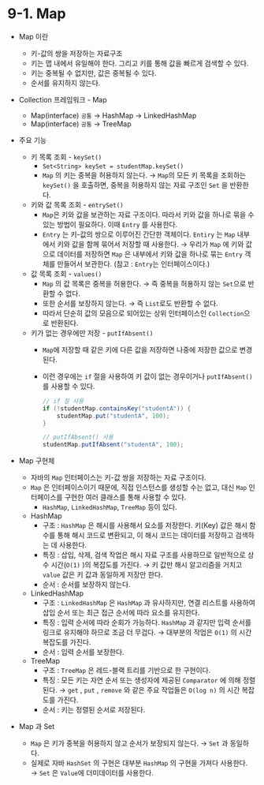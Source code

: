 # 9-1. Map

- Map 이란
    - 키-값의 쌍을 저장하는 자료구조
    - 키는 맵 내에서 유일해야 한다. 그리고 키를 통해 값을 빠르게 검색할 수 있다.
    - 키는 중복될 수 없지만, 값은 중복될 수 있다.
    - 순서를 유지하지 않는다.
- Collection 프레임워크 - Map
    - Map(interface) `공통` → HashMap → LinkedHashMap
    - Map(interface) `공통` → TreeMap
- 주요 기능
    - 키 목록 조회 - `keySet()`
        - `Set<String> keySet = studentMap.keySet()`
        - `Map` 의 키는 중복을 허용하지 않는다. → `Map`의 모든 키 목록을 조회하는 `keySet()` 을 호출하면, 중복을 허용하지 않는 자료 구조인 `Set` 을 반환한다.
    - 키와 값 목록 조회 - `entrySet()`
        - `Map`은 키와 값을 보관하는 자료 구조이다. 따라서 키와 값을 하나로 묶을 수 있는 방법이 필요하다. 이때 `Entry` 를 사용한다.
        - `Entry` 는 키-값의 쌍으로 이루어진 간단한 객체이다. `Entiry` 는 `Map` 내부에서 키와 값을 함께 묶어서 저장할 때 사용한다. → 우리가 `Map` 에 키와 값으로 데이터를 저장하면 `Map` 은 내부에서 키와 값을 하나로 묶는 `Entry` 객체를 만들어서 보관한다. (참고 : `Entry`는 인터페이스이다.)
    - 값 목록 조회 - `values()`
        - `Map` 의 값 목록은 중복을 허용한다. → 즉 중복을 허용하지 않는 `Set`으로 반환할 수 없다.
        - 또한 순서를 보장하지 않는다. → 즉 `List`로도 반환할 수 없다.
        - 따라서 단순히 값의 모음으로 되어있는 상위 인터페이스인 `Collection`으로 반환된다.
    - 키가 없는 경우에만 저장 - `putIfAbsent()`
        - `Map`에 저장할 때 같은 키에 다른 값을 저장하면 나중에 저장한 값으로 변경된다.
        - 이런 경우에는 `if` 절을 사용하여 키 값이 없는 경우이거나 `putIfAbsent()` 를 사용할 수 있다.
            
            ```java
            // if 절 사용
            if (!studentMap.containsKey("studentA")) {
            	studentMap.put("studentA", 100);
            }
            
            // putIfAbsent() 사용
            studentMap.putIfAbsent("studentA", 100);
            ```
            
- Map 구현체
    - 자바의 `Map` 인터페이스는 키-값 쌍을 저장하는 자료 구조이다.
    - `Map` 은 인터페이스이기 때문에, 직접 인스턴스를 생성할 수는 없고, 대신 `Map` 인터페이스를 구현한 여러 클래스를 통해 사용할 수 있다.
        - `HashMap`, `LinkedHashMap`, `TreeMap` 등이 있다.
    - HashMap
        - 구조 : `HashMap` 은 해시를 사용해서 요소를 저장한다. 키(Key) 값은 해시 함수를 통해 해시 코드로 변환되고, 이 해시 코드는 데이터를 저장하고 검색하는 데 사용한다.
        - 특징 : 삽입, 삭제, 검색 작업은 해시 자료 구조를 사용하므로 일반적으로 상수 시간(`O(1)` )의 복잡도를 가진다. → 키 값만 해시 알고리즘을 거치고 `value` 값은 키 값과 동일하게 저장만 한다.
        - 순서 : 순서를 보장하지 않는다.
    - LinkedHashMap
        - 구조 : `LinkedHashMap` 은 `HashMap` 과 유사하지만, 연결 리스트를 사용하여 삽입 순서 또는 최근 접근 순서에 따라 요소를 유지한다.
        - 특징 : 입력 순서에 따라 순회가 가능하다. `HashMap` 과 같지만 입력 순서를 링크로 유지해야 하므로 조금 더 무겁다. → 대부분의 작업은 `O(1)` 의 시간 복잡도를 가진다.
        - 순서 : 입력 순서를 보장한다.
    - TreeMap
        - 구조 : `TreeMap` 은 레드-블랙 트리를 기반으로 한 구현이다.
        - 특징 : 모든 키는 자연 순서 또는 생성자에 제공된 `Comparator` 에 의해 정렬된다. → `get` , `put` , `remove` 와 같은 주요 작업들은 `O(log n)` 의 시간 복잡도를 가진다.
        - 순서 : 키는 정렬된 순서로 저장된다.
- Map 과 Set
    - `Map` 은 키가 중복을 허용하지 않고 순서가 보장되지 않는다. → `Set` 과 동일하다.
    - 실제로 자바 `HashSet` 의 구현은 대부분 `HashMap` 의 구현을 가져다 사용한다. → `Set` 은 `Value`에 더미데이터를 사용한다.